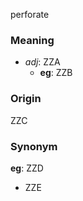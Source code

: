 perforate
### Meaning
+ _adj_: ZZA
    + __eg__: ZZB

### Origin

ZZC

### Synonym

__eg__: ZZD

+ ZZE



